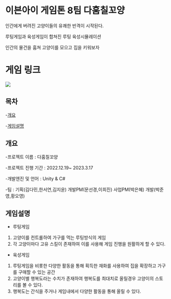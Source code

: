 # 이븐아이 게임톤 8팀 다훔칠꼬양
인간에게 버려진 고양이들의 유쾌한 반격이 시작된다.

루팅게임과 육성게임이 합쳐진 루팅 육성시뮬레이션 

인간의 물건을 훔쳐 고양이를 모으고 집을 키워보자

# 게임 링크
<a href="https://play.google.com/store/apps/details?id=com.Meow.StealEverythingMeow&hl=ko">
    <img src="https://img.shields.io/badge/GooglePlayStore-414141?style=for-the-badge&logo=Google Play&logoColor=white">
</a>

## 목차
-[개요](#개요)

-[게임설명](#게임설명)

## 개요
-프로젝트 이름 : 다훔칠꼬양

-프로젝트 진행 기간 : 2022.12.19~ 2023.3.17

-개발엔진 및 언어 : Unity & C#

-팀 : 기획(김다민,한서연,김지윤) 개발PM(문선경,이희진) 사업PM(박은혜) 개발(박준영,황오영)

## 게임설명
- 루팅게임
 1. 고양이를 컨트롤하여 가구를 먹는 루팅방식의 게임 
 2. 각 고양이마다 고유 스킬이 존재하여 이를 사용해 게임 진행을 원활하게 할 수 있다.
 
- 육성게임
 1. 루팅게임을 비롯한 다양한 활동을 통해 획득한 재화를 사용하여 집을 확장하고 가구를 구매할 수 있는 공간
 2. 고양이별 행복도라는 수치가 존재하여 행복도를 최대치로 올릴경우 고양이의 스토리를 볼 수 있다.
 3. 행복도는 간식을 주거나 게임내에서 다양한 활동을 통해 올릴 수 있다.

